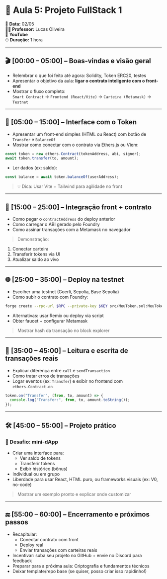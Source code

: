 # 🚀 Aula 5: **Projeto FullStack 1**

📅 **Data:** 02/05  
👨‍🏫 **Professor:** Lucas Oliveira  
📍 **YouTube**  
⏱ **Duração:** 1 hora

---

## 🎬 **[00:00 – 05:00] – Boas-vindas e visão geral**

- Relembrar o que foi feito até agora: Solidity, Token ERC20, testes
- Apresentar o objetivo da aula: **ligar o contrato inteligente com o front-end**
- Mostrar o fluxo completo:  
  `Smart Contract` → `Frontend (React/Vite)` → `Carteira (Metamask)` → `Testnet`

---

## 🧱 **[05:00 – 15:00] – Interface com o Token**

- Apresentar um front-end simples (HTML ou React) com botão de `Transfer` e `BalanceOf`
- Mostrar como conectar com o contrato via Ethers.js ou Viem:

```ts
const token = new ethers.Contract(tokenAddress, abi, signer);
await token.transfer(to, amount);
```

- Ler dados (ex: saldo):

```ts
const balance = await token.balanceOf(userAddress);
```

> 💡 Dica: Usar Vite + Tailwind para agilidade no front

---

## 🔌 **[15:00 – 25:00] – Integração front + contrato**

- Como pegar o `contractAddress` do deploy anterior
- Como carregar o ABI gerado pelo Foundry
- Como assinar transações com a Metamask no navegador

> Demonstração:

1. Conectar carteira
2. Transferir tokens via UI
3. Atualizar saldo ao vivo

---

## 🌐 **[25:00 – 35:00] – Deploy na testnet**

- Escolher uma testnet (Goerli, Sepolia, Base Sepolia)
- Como subir o contrato com Foundry:

```bash
forge create --rpc-url $RPC --private-key $KEY src/MeuToken.sol:MeuToken
```

- Alternativas: usar Remix ou deploy via script
- Obter faucet + configurar Metamask

> Mostrar hash da transação no block explorer

---

## 🧾 **[35:00 – 45:00] – Leitura e escrita de transações reais**

- Explicar diferença entre `call` e `sendTransaction`
- Como tratar erros de transações
- Logar eventos (ex: `Transfer`) e exibir no frontend com `ethers.Contract.on`

```ts
token.on("Transfer", (from, to, amount) => {
  console.log("Transfer:", from, to, amount.toString());
});
```

---

## 🛠️ **[45:00 – 55:00] – Projeto prático**

### 🚧 Desafio: mini-dApp

- Criar uma interface para:
  - Ver saldo de tokens
  - Transferir tokens
  - Exibir histórico (bônus)
- Individual ou em grupo
- Liberdade para usar React, HTML puro, ou frameworks visuais (ex: V0, no-code)

> Mostrar um exemplo pronto e explicar onde customizar

---

## 🔚 **[55:00 – 60:00] – Encerramento e próximos passos**

- Recapitular:
  - Conectar contrato com front
  - Deploy real
  - Enviar transações com carteiras reais
- Incentivar: suba seu projeto no GitHub + envie no Discord para feedback
- Preparar para a próxima aula: Criptografia e fundamentos técnicos
- Deixar template/repo base (se quiser, posso criar isso rapidinho!)
